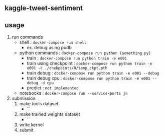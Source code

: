 ## kaggle-tweet-sentiment

## usage
 1. run commands
     - shell           : `docker-compose run shell`
         - ex. debug using pudb
     - python commands : `docker-compose run python {something.py}`
         - train       : `docker-compose run python train -e e001`
         - train using checkpoint : `docker-compose run python train -e e001 -c ./chekpoints/0/temp_ckpt.pth`
         - train debug : `docker-compose run python train -e e001 --debug`
         - train debug cpu : `docker-compose run python train -e e001 --debug -d cpu`
         - predict     : `not implemented`
     - notebooks       : `docker-compose run --service-ports jn`
 1. submission
     1. make tools dataset
         - ``
     1. make trained weights dataset
         - ``
     1. write kernel
     1. submit
